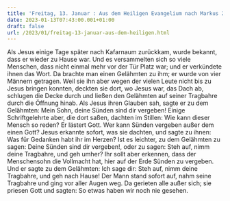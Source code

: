 ```yaml
---
title: 'Freitag, 13. Januar : Aus dem Heiligen Evangelium nach Markus 2,1-12.'
date: 2023-01-13T07:43:00.001+01:00
draft: false
url: /2023/01/freitag-13-januar-aus-dem-heiligen.html
---
```


Als Jesus einige Tage später nach Kafarnaum zurückkam, wurde bekannt, dass er wieder zu Hause war. Und es versammelten sich so viele Menschen, dass nicht einmal mehr vor der Tür Platz war; und er verkündete ihnen das Wort. Da brachte man einen Gelähmten zu ihm; er wurde von vier Männern getragen. Weil sie ihn aber wegen der vielen Leute nicht bis zu Jesus bringen konnten, deckten sie dort, wo Jesus war, das Dach ab, schlugen die Decke durch und ließen den Gelähmten auf seiner Tragbahre durch die Öffnung hinab. Als Jesus ihren Glauben sah, sagte er zu dem Gelähmten: Mein Sohn, deine Sünden sind dir vergeben! Einige Schriftgelehrte aber, die dort saßen, dachten im Stillen: Wie kann dieser Mensch so reden? Er lästert Gott. Wer kann Sünden vergeben außer dem einen Gott? Jesus erkannte sofort, was sie dachten, und sagte zu ihnen: Was für Gedanken habt ihr im Herzen? Ist es leichter, zu dem Gelähmten zu sagen: Deine Sünden sind dir vergeben!, oder zu sagen: Steh auf, nimm deine Tragbahre, und geh umher? Ihr sollt aber erkennen, dass der Menschensohn die Vollmacht hat, hier auf der Erde Sünden zu vergeben. Und er sagte zu dem Gelähmten: Ich sage dir: Steh auf, nimm deine Tragbahre, und geh nach Hause! Der Mann stand sofort auf, nahm seine Tragbahre und ging vor aller Augen weg. Da gerieten alle außer sich; sie priesen Gott und sagten: So etwas haben wir noch nie gesehen.